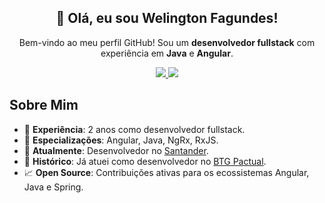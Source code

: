 <h2 align="center">👋 Olá, eu sou Welington Fagundes!</h2>
<p align="center">Bem-vindo ao meu perfil GitHub! Sou um <strong>desenvolvedor fullstack</strong> com experiência em <strong>Java</strong> e <strong>Angular</strong>.

<p align="center">
  <a href="https://www.linkedin.com/in/welingtonfagundes" title="LinkedIn">
    <img src="https://img.shields.io/badge/LinkedIn-0077B5?style=for-the-badge&logo=linkedin&logoColor=white">
  </a>
  <a href="mailto:welingtonfagundesch@gmail.com" title="Email">
    <img src="https://img.shields.io/badge/Email-D14836?style=for-the-badge&logo=gmail&logoColor=white">
  </a>
</p>

## Sobre Mim

- 🧠 **Experiência**: 2 anos como desenvolvedor fullstack.
- 🌱 **Especializações**: Angular, Java, NgRx, RxJS.
- 💼 **Atualmente**: Desenvolvedor no <a href="https://santander.com.br">Santander</a>.
- 🏦 **Histórico**: Já atuei como desenvolvedor no <a href="https://www.btgpactual.com/">BTG Pactual</a>.
- 📈 **Open Source**: Contribuições ativas para os ecossistemas Angular, Java e Spring.


